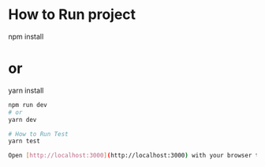 # How to Run project

npm install
# or
yarn install
```bash
npm run dev
# or
yarn dev

# How to Run Test
yarn test

Open [http://localhost:3000](http://localhost:3000) with your browser to see the result.


